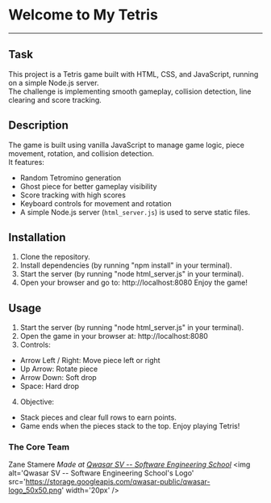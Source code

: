 # Welcome to My Tetris
***

## Task
This project is a Tetris game built with HTML, CSS, and JavaScript, running on a simple Node.js server.  
The challenge is implementing smooth gameplay, collision detection, line clearing and score tracking.

## Description
The game is built using vanilla JavaScript to manage game logic, piece movement, rotation, and collision detection.  
It features:
- Random Tetromino generation
- Ghost piece for better gameplay visibility
- Score tracking with high scores
- Keyboard controls for movement and rotation
- A simple Node.js server (`html_server.js`) is used to serve static files.

## Installation
1. Clone the repository.
2. Install dependencies (by running "npm install" in your terminal).
3. Start the server (by running "node html_server.js" in your terminal).
4. Open your browser and go to: http://localhost:8080
Enjoy the game!

## Usage
1. Start the server (by running "node html_server.js" in your terminal).
2. Open the game in your browser at: http://localhost:8080
3. Controls:
- Arrow Left / Right: Move piece left or right
- Up Arrow: Rotate piece
- Arrow Down: Soft drop
- Space: Hard drop
4. Objective:
- Stack pieces and clear full rows to earn points.
- Game ends when the pieces stack to the top.
Enjoy playing Tetris!
### The Core Team
Zane Stamere
<span><i>Made at <a href='https://qwasar.io'>Qwasar SV -- Software Engineering School</a></i></span>
<span><img alt='Qwasar SV -- Software Engineering School's Logo' src='https://storage.googleapis.com/qwasar-public/qwasar-logo_50x50.png' width='20px' /></span>


